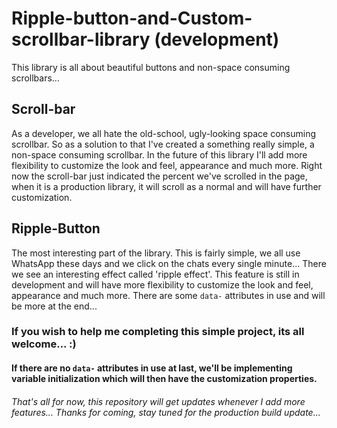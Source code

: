 # Ripple-button-and-Custom-scrollbar-library (development)
This library is all about beautiful buttons and non-space consuming scrollbars...

## Scroll-bar
As a developer, we all hate the old-school, ugly-looking space consuming scrollbar. So as a solution to that I've created a something really simple, a non-space consuming scrollbar. In the future of this library I'll add more flexibility to customize the look and feel, appearance and much more. Right now the scroll-bar just indicated the percent we've scrolled in the page, when it is a production library, it will scroll as a normal and will have further customization.

## Ripple-Button
The most interesting part of the library. This is fairly simple, we all use WhatsApp these days and we click on the chats every single minute... There we see an interesting effect called 'ripple effect'. This feature is still in development and will have more flexibility to customize the look and feel, appearance and much more. There are some `data-` attributes in use and will be more at the end... 

### If you wish to help me completing this simple project, its all welcome...   :)
#### If there are no `data-` attributes in use at last, we'll be implementing variable initialization which will then have the customization properties.

###### That's all for now, this repository will get updates whenever I add more features... Thanks for coming, stay tuned for the production build update... 
